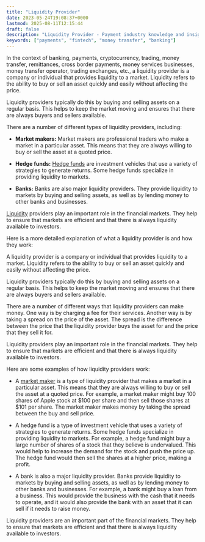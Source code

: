 ```yaml
---
title: "Liquidity Provider"
date: 2023-05-24T19:08:37+0000
lastmod: 2025-08-11T12:15:44
draft: false
description: "Liquidity Provider - Payment industry knowledge and insights"
keywords: ["payments", "fintech", "money transfer", "banking"]
---
```


In the context of banking, payments, cryptocurrency, trading, money transfer, remittances, cross border payments, money services businesses, money transfer operator, trading exchanges, etc., a liquidity provider is a company or individual that provides liquidity to a market. Liquidity refers to the ability to buy or sell an asset quickly and easily without affecting the price.

Liquidity providers typically do this by buying and selling assets on a regular basis. This helps to keep the market moving and ensures that there are always buyers and sellers available.

There are a number of different types of liquidity providers, including:

- **Market makers:** Market makers are professional traders who make a market in a particular asset. This means that they are always willing to buy or sell the asset at a quoted price.

- **Hedge funds:** [Hedge funds](https://faisalkhan.com/knowledge-hub/resources-and-references/how-does-one-define-a-hedge-fund-in-detail/) are investment vehicles that use a variety of strategies to generate returns. Some hedge funds specialize in providing liquidity to markets.

- **Banks:** Banks are also major liquidity providers. They provide liquidity to markets by buying and selling assets, as well as by lending money to other banks and businesses.

[Liquidity](https://faisalkhan.com/knowledge-hub/resources-and-references/liquidity/) providers play an important role in the financial markets. They help to ensure that markets are efficient and that there is always liquidity available to investors.

Here is a more detailed explanation of what a liquidity provider is and how they work:

A liquidity provider is a company or individual that provides liquidity to a market. Liquidity refers to the ability to buy or sell an asset quickly and easily without affecting the price.

Liquidity providers typically do this by buying and selling assets on a regular basis. This helps to keep the market moving and ensures that there are always buyers and sellers available.

There are a number of different ways that liquidity providers can make money. One way is by charging a fee for their services. Another way is by taking a spread on the price of the asset. The spread is the difference between the price that the liquidity provider buys the asset for and the price that they sell it for.

Liquidity providers play an important role in the financial markets. They help to ensure that markets are efficient and that there is always liquidity available to investors.

Here are some examples of how liquidity providers work:

- A [market maker](https://faisalkhan.com/knowledge-hub/resources-and-references/market-maker/) is a type of liquidity provider that makes a market in a particular asset. This means that they are always willing to buy or sell the asset at a quoted price. For example, a market maker might buy 100 shares of Apple stock at $100 per share and then sell those shares at $101 per share. The market maker makes money by taking the spread between the buy and sell price.

- A hedge fund is a type of investment vehicle that uses a variety of strategies to generate returns. Some hedge funds specialize in providing liquidity to markets. For example, a hedge fund might buy a large number of shares of a stock that they believe is undervalued. This would help to increase the demand for the stock and push the price up. The hedge fund would then sell the shares at a higher price, making a profit.

- A bank is also a major liquidity provider. Banks provide liquidity to markets by buying and selling assets, as well as by lending money to other banks and businesses. For example, a bank might buy a loan from a business. This would provide the business with the cash that it needs to operate, and it would also provide the bank with an asset that it can sell if it needs to raise money.

Liquidity providers are an important part of the financial markets. They help to ensure that markets are efficient and that there is always liquidity available to investors.